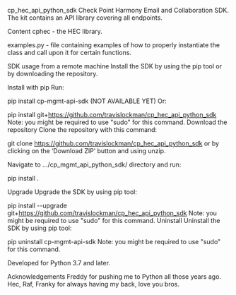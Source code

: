 cp_hec_api_python_sdk
Check Point Harmony Email and Collaboration SDK. The kit contains an API library covering all endpoints.

Content
cphec - the HEC library.

examples.py - file containing examples of how to properly instantiate the class and call upon it for certain functions.

SDK usage from a remote machine
Install the SDK by using the pip tool or by downloading the repository.

Install with pip
Run:

pip install cp-mgmt-api-sdk (NOT AVAILABLE YET)
Or:

pip install git+https://github.com/travislockman/cp_hec_api_python_sdk
Note: you might be required to use "sudo" for this command.
Download the repository
Clone the repository with this command:

git clone https://github.com/travislockman/cp_hec_api_python_sdk
or by clicking on the ‘Download ZIP’ button and using unzip.

Navigate to .../cp_mgmt_api_python_sdk/ directory and run:

pip install .


Upgrade
Upgrade the SDK by using pip tool:

pip install --upgrade git+https://github.com/travislockman/cp_hec_api_python_sdk
Note: you might be required to use "sudo" for this command.
Uninstall
Uninstall the SDK by using pip tool:

pip uninstall cp-mgmt-api-sdk
Note: you might be required to use "sudo" for this command.

Developed for Python 3.7 and later.

Acknowledgements
Freddy for pushing me to Python all those years ago.
Hec, Raf, Franky for always having my back, love you bros.